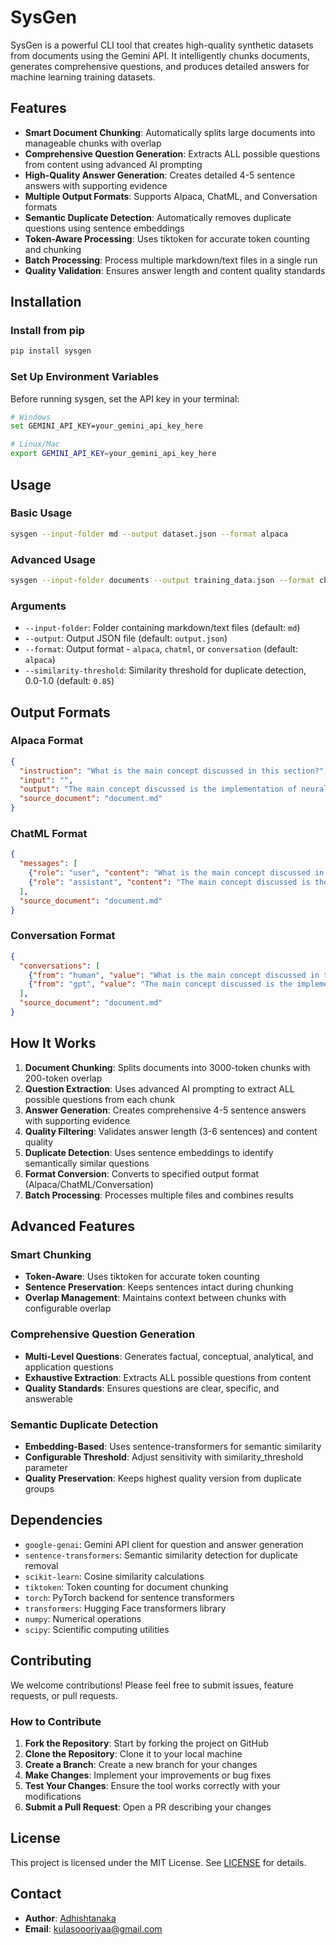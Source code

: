 # SysGen

SysGen is a powerful CLI tool that creates high-quality synthetic datasets from documents using the Gemini API. It intelligently chunks documents, generates comprehensive questions, and produces detailed answers for machine learning training datasets.

## Features

- **Smart Document Chunking**: Automatically splits large documents into manageable chunks with overlap
- **Comprehensive Question Generation**: Extracts ALL possible questions from content using advanced AI prompting
- **High-Quality Answer Generation**: Creates detailed 4-5 sentence answers with supporting evidence
- **Multiple Output Formats**: Supports Alpaca, ChatML, and Conversation formats
- **Semantic Duplicate Detection**: Automatically removes duplicate questions using sentence embeddings
- **Token-Aware Processing**: Uses tiktoken for accurate token counting and chunking
- **Batch Processing**: Process multiple markdown/text files in a single run
- **Quality Validation**: Ensures answer length and content quality standards

## Installation

### Install from pip
```bash
pip install sysgen
```

### Set Up Environment Variables
Before running sysgen, set the API key in your terminal:
```bash
# Windows
set GEMINI_API_KEY=your_gemini_api_key_here

# Linux/Mac
export GEMINI_API_KEY=your_gemini_api_key_here
```

## Usage

### Basic Usage
```bash
sysgen --input-folder md --output dataset.json --format alpaca
```

### Advanced Usage
```bash
sysgen --input-folder documents --output training_data.json --format chatml --similarity-threshold 0.85
```

### Arguments

- `--input-folder`: Folder containing markdown/text files (default: `md`)
- `--output`: Output JSON file (default: `output.json`)
- `--format`: Output format - `alpaca`, `chatml`, or `conversation` (default: `alpaca`)
- `--similarity-threshold`: Similarity threshold for duplicate detection, 0.0-1.0 (default: `0.85`)

## Output Formats

### Alpaca Format
```json
{
  "instruction": "What is the main concept discussed in this section?",
  "input": "",
  "output": "The main concept discussed is the implementation of neural networks...",
  "source_document": "document.md"
}
```

### ChatML Format
```json
{
  "messages": [
    {"role": "user", "content": "What is the main concept discussed in this section?"},
    {"role": "assistant", "content": "The main concept discussed is the implementation of neural networks..."}
  ],
  "source_document": "document.md"
}
```

### Conversation Format
```json
{
  "conversations": [
    {"from": "human", "value": "What is the main concept discussed in this section?"},
    {"from": "gpt", "value": "The main concept discussed is the implementation of neural networks..."}
  ],
  "source_document": "document.md"
}
```

## How It Works

1. **Document Chunking**: Splits documents into 3000-token chunks with 200-token overlap
2. **Question Extraction**: Uses advanced AI prompting to extract ALL possible questions from each chunk
3. **Answer Generation**: Creates comprehensive 4-5 sentence answers with supporting evidence
4. **Quality Filtering**: Validates answer length (3-6 sentences) and content quality
5. **Duplicate Detection**: Uses sentence embeddings to identify semantically similar questions
6. **Format Conversion**: Converts to specified output format (Alpaca/ChatML/Conversation)
7. **Batch Processing**: Processes multiple files and combines results

## Advanced Features

### Smart Chunking
- **Token-Aware**: Uses tiktoken for accurate token counting
- **Sentence Preservation**: Keeps sentences intact during chunking
- **Overlap Management**: Maintains context between chunks with configurable overlap

### Comprehensive Question Generation
- **Multi-Level Questions**: Generates factual, conceptual, analytical, and application questions
- **Exhaustive Extraction**: Extracts ALL possible questions from content
- **Quality Standards**: Ensures questions are clear, specific, and answerable

### Semantic Duplicate Detection
- **Embedding-Based**: Uses sentence-transformers for semantic similarity
- **Configurable Threshold**: Adjust sensitivity with similarity_threshold parameter
- **Quality Preservation**: Keeps highest quality version from duplicate groups

## Dependencies

- `google-genai`: Gemini API client for question and answer generation
- `sentence-transformers`: Semantic similarity detection for duplicate removal
- `scikit-learn`: Cosine similarity calculations
- `tiktoken`: Token counting for document chunking
- `torch`: PyTorch backend for sentence transformers
- `transformers`: Hugging Face transformers library
- `numpy`: Numerical operations
- `scipy`: Scientific computing utilities

## Contributing

We welcome contributions! Please feel free to submit issues, feature requests, or pull requests.

### How to Contribute

1. **Fork the Repository**: Start by forking the project on GitHub
2. **Clone the Repository**: Clone it to your local machine
3. **Create a Branch**: Create a new branch for your changes
4. **Make Changes**: Implement your improvements or bug fixes
5. **Test Your Changes**: Ensure the tool works correctly with your modifications
6. **Submit a Pull Request**: Open a PR describing your changes

## License

This project is licensed under the MIT License. See [LICENSE](LICENSE) for details.

## Contact

- **Author**: [Adhishtanaka](https://github.com/Adhishtanaka)
- **Email**: kulasoooriyaa@gmail.com